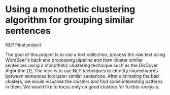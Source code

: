 Using a monothetic clustering algorithm for grouping similar sentences
=========================

NLP Final project

The goal of this project is to use a text collection, process the raw text using WordSeer's back end processing 
pipeline and then cluster similar sentences using a monothetic clustering technique such as the DisCover Algorithm [1].
The idea is to use NLP techniques to identify shared words between sentences to cluster similar sentences. 
After eliminating the bad clusters, we would visualise the clusters and find some interesting patterns in them. We
would like to focus only on good clusters for further analysis.
